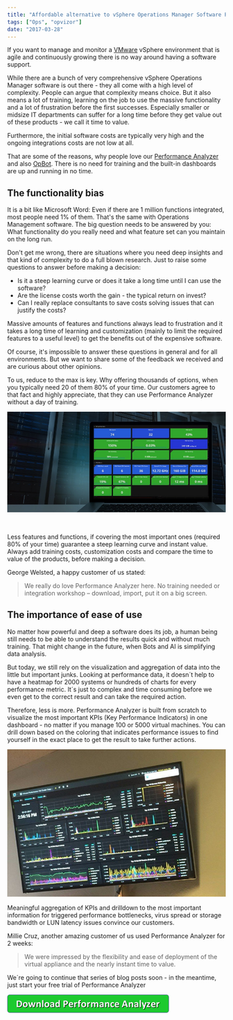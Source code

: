 ```yaml
---
title: "Affordable alternative to vSphere Operations Manager Software Part 1"
tags: ["Ops", "opvizor"]
date: "2017-03-28"
---
```


If you want to manage and monitor a [VMware](http://www.vmware.com) vSphere environment that is agile and continuously growing there is no way around having a software support.

While there are a bunch of very comprehensive vSphere Operations Manager software is out there - they all come with a high level of complexity. People can argue that complexity means choice. But it also means a lot of training, learning on the job to use the massive functionality and a lot of frustration before the first successes. Especially smaller or midsize IT departments can suffer for a long time before they get value out of these products - we call it time to value. 

Furthermore, the initial software costs are typically very high and the ongoing integrations costs are not low at all.

That are some of the reasons, why people love our [Performance Analyzer](http://try.opvizor.com/perfanalyzer/) and also [OpBot](http://try.opvizor.com/opbot). There is no need for training and the built-in dashboards are up and running in no time. 

## The functionality bias

It is a bit like Microsoft Word: Even if there are 1 million functions integrated, most people need 1% of them. That's the same with Operations Management software. The big question needs to be answered by you: What functionality do you really need and what feature set can you maintain on the long run.

Don't get me wrong, there are situations where you need deep insights and that kind of complexity to do a full blown research. Just to raise some questions to answer before making a decision:

- Is it a steep learning curve or does it take a long time until I can use the software?
- Are the license costs worth the gain - the typical return on invest?
- Can I really replace consultants to save costs solving issues that can justify the costs?

Massive amounts of features and functions always lead to frustration and it takes a long time of learning and customization (mainly to limit the required features to a useful level) to get the benefits out of the expensive software. 

Of course, it's impossible to answer these questions in general and for all environments. But we want to share some of the feedback we received and are curious about other opinions.

To us, reduce to the max is key. Why offering thousands of options, when you typically need 20 of them 80% of your time. Our customers agree to that fact and highly appreciate, that they can use Performance Analyzer without a day of training.

[![Performance Analyzer](/images/blog/opvizor_main_image-3.jpg)](http://try.opvizor.com/perfanalyzer)

 

Less features and functions, if covering the most important ones (required 80% of your time) guarantee a steep learning curve and instant value. Always add training costs, customization costs and compare the time to value of the products, before making a decision.

George Welsted, a happy customer of us stated: 

> We really do love Performance Analyzer here. No training needed or integration workshop – download, import, put it on a big screen.

## The importance of ease of use

No matter how powerful and deep a software does its job, a human being still needs to be able to understand the results quick and without much training. That might change in the future, when Bots and AI is simplifying data analysis.

But today, we still rely on the visualization and aggregation of data into the little but important junks. Looking at performance data, it doesn´t help to have a heatmap for 2000 systems or hundreds of charts for every performance metric. It´s just to complex and time consuming before we even get to the correct result and can take the required action.

Therefore, less is more. Performance Analyzer is built from scratch to visualize the most important KPIs (Key Performance Indicators) in one dashboard - no matter if you manage 100 or 5000 virtual machines. You can drill down based on the coloring that indicates performance issues to find yourself in the exact place to get the result to take further actions.

[![vsphere operations manager alternative on a big screen](/images/blog/hernandoclerk_bigscreen.jpg)](http://try.opvizor.com/perfanalyzer)

Meaningful aggregation of KPIs and drilldown to the most important information for triggered performance bottlenecks, virus spread or storage bandwidth or LUN latency issues convince our customers. 

Millie Cruz, another amazing customer of us used Performance Analyzer for 2 weeks:

> We were impressed by the flexibility and ease of deployment of the virtual appliance and the nearly instant time to value.

We´re going to continue that series of blog posts soon - in the meantime, just start your free trial of Performance Analyzer

[![Download Performance Analyzer](/images/blog/button_download-performance-analyzer.png)](http://try.opvizor.com/perfanalyzer)
